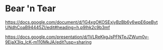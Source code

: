 # Bear 'n Tear

https://docs.google.com/document/d/1G4xgOKOSExjyBzBb6y6wpE6qeBytUNdhCoaB94445ZI/edit#heading=h.p9lhk2c9b3mf

https://docs.google.com/presentation/d/1VLReKkgJsPFNTeJZWum0v-9EjaX3lq_IcK-m110MkJA/edit?usp=sharing
